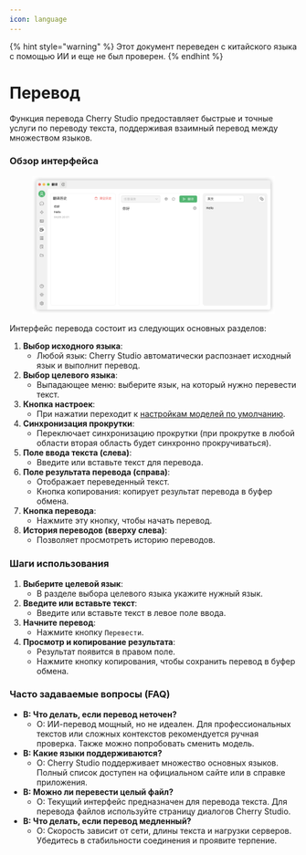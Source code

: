 ```yaml
---
icon: language
---
```


{% hint style="warning" %}
Этот документ переведен с китайского языка с помощью ИИ и еще не был проверен.
{% endhint %}

# Перевод

Функция перевода Cherry Studio предоставляет быстрые и точные услуги по переводу текста, поддерживая взаимный перевод между множеством языков.

### Обзор интерфейса

<figure><img src="../../.gitbook/assets/翻译.png" alt=""><figcaption></figcaption></figure>

Интерфейс перевода состоит из следующих основных разделов:

1. **Выбор исходного языка**:
   * Любой язык: Cherry Studio автоматически распознает исходный язык и выполнит перевод.
2. **Выбор целевого языка**:
   * Выпадающее меню: выберите язык, на который нужно перевести текст.
3. **Кнопка настроек**:
   * При нажатии переходит к [настройкам моделей по умолчанию](settings/default-models.md).
4. **Синхронизация прокрутки**:
   * Переключает синхронизацию прокрутки (при прокрутке в любой области вторая область будет синхронно прокручиваться).
5. **Поле ввода текста (слева)**:
   * Введите или вставьте текст для перевода.
6. **Поле результата перевода (справа)**:
   * Отображает переведенный текст.
   * Кнопка копирования: копирует результат перевода в буфер обмена.
7. **Кнопка перевода**:
   * Нажмите эту кнопку, чтобы начать перевод.
8. **История переводов (вверху слева)**:
   * Позволяет просмотреть историю переводов.

### Шаги использования

1. **Выберите целевой язык**:
   * В разделе выбора целевого языка укажите нужный язык.
2. **Введите или вставьте текст**:
   * Введите или вставьте текст в левое поле ввода.
3. **Начните перевод**:
   * Нажмите кнопку `Перевести`.
4. **Просмотр и копирование результата**:
   * Результат появится в правом поле.
   * Нажмите кнопку копирования, чтобы сохранить перевод в буфер обмена.

### Часто задаваемые вопросы (FAQ)

* **В: Что делать, если перевод неточен?**
  * О: ИИ-перевод мощный, но не идеален. Для профессиональных текстов или сложных контекстов рекомендуется ручная проверка. Также можно попробовать сменить модель.
* **В: Какие языки поддерживаются?**
  * О: Cherry Studio поддерживает множество основных языков. Полный список доступен на официальном сайте или в справке приложения.
* **В: Можно ли перевести целый файл?**
  * О: Текущий интерфейс предназначен для перевода текста. Для перевода файлов используйте страницу диалогов Cherry Studio.
* **В: Что делать, если перевод медленный?**
  * О: Скорость зависит от сети, длины текста и нагрузки серверов. Убедитесь в стабильности соединения и проявите терпение.